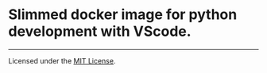 # Slimmed docker image for python development with VScode.

---

Licensed under the [MIT License](LICENSE).